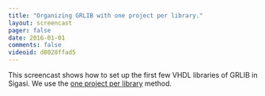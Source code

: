 ```yaml
---
title: "Organizing GRLIB with one project per library."
layout: screencast 
pager: false
date: 2016-01-01
comments: false
videoid: d8028ffad5
---
```

This screencast shows how to set up the first few VHDL libraries of GRLIB in Sigasi. We use the <a href="/tech/one-ip-block-project.html">one project per library</a> method.
